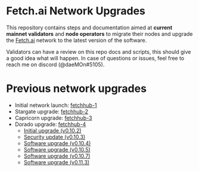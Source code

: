 # Fetch.ai Network Upgrades

This repository contains steps and documentation aimed at **current mainnet validators** and **node operators** to migrate their nodes and upgrade the [Fetch.ai](https://fetch.ai) network to the latest version of the software.

Validators can have a review on this repo docs and scripts, this should give a good idea what will happen. 
In case of questions or issues, feel free to reach me on discord (@daeMOn#5105).

# Previous network upgrades

- Initial network launch: [fetchhub-1](./archive/fetchhub-1)
- Stargate upgrade: [fetchhub-2](./archive/fetchhub-2)
- Capricorn upgrade: [fetchhub-3](./archive/fetchhub-3)
- Dorado upgrade: [fetchhub-4](archive/fetchhub-4)
    - [Initial upgrade (v0.10.2)](archive/fetchhub-4/1-dorado-migration-v0.10.2.md)
    - [Security update (v0.10.3)](archive/fetchhub-4/2-security-update-v0.10.3.md)
    - [Software upgrade (v0.10.4)](archive/fetchhub-4/3-software-upgrade-v0.10.4.md)
    - [Software upgrade (v0.10.5)](archive/fetchhub-4/4-software-upgrade-v0.10.5.md)
    - [Software upgrade (v0.10.7)](archive/fetchhub-4/5-software-upgrade-v0.10.7.md)
    - [Software upgrade (v0.11.3)](archive/fetchhub-4/6-software-upgrade-v0.11.3.md)
